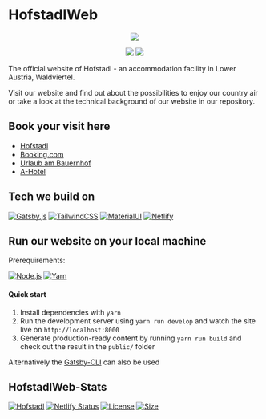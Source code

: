 # HofstadlWeb

<p align="center">
  <a href="https://hofstadl.tk/">
    <img src="/src/data/images/start/parallaxFront.png"></a>
</p>

<p align="center">
  <a href="https://www.facebook.com/BiobauernhofLiebhart/">
    <img src="https://img.shields.io/badge/Facebook-1877F2?style=for-the-badge&logo=facebook&logoColor=white"></a>
  <a href="https://www.instagram.com/hofstadl_liebhart/">
    <img src="https://img.shields.io/badge/Instagram-E4405F?style=for-the-badge&logo=instagram&logoColor=white"></a>
</p>

The official website of Hofstadl - an accommodation facility in Lower Austria, Waldviertel. 

Visit our website and find out about the possibilities to enjoy our country air or take a look at the technical background of our website in our repository.

## Book your visit here

* [Hofstadl](https://www.hofstadl.tk)
* [Booking.com](http://www.booking.com/Share-CzKh43)
* [Urlaub am Bauernhof](https://www.urlaubambauernhof.at/de/hoefe/liebhart)
* [A-Hotel](https://www.a-hotel.com/de/osterreich/238364-merkenbrechts/6847654-1-hofstadl-sonja-liebhart/)

## Tech we build on

[![Gatsby.js](https://img.shields.io/badge/Gatsby-663399?style=for-the-badge&logo=gatsby&logoColor=white)](https://www.gatsbyjs.com)
[![TailwindCSS](https://img.shields.io/badge/Tailwind_CSS-38B2AC?style=for-the-badge&logo=tailwind-css&logoColor=white)](https://tailwindcss.com)
[![MaterialUI](https://img.shields.io/badge/Material--UI-0081CB?style=for-the-badge&logo=material-ui&logoColor=white)](https://mui.com)
[![Netlify](https://img.shields.io/badge/Netlify-00C7B7?style=for-the-badge&logo=netlify&logoColor=white)](https://www.netlify.com)

## Run our website on your local machine

Prerequirements: 

[![Node.js](https://img.shields.io/badge/node%2Ejs-@latest-brightgreen.svg?style=for-the-badge)](https://nodejs.org/en/download/) [![Yarn](https://img.shields.io/badge/yarn-@latest-brightgreen.svg?style=for-the-badge)](https://classic.yarnpkg.com/lang/en/docs/install/#mac-stable)

#### Quick start

1. Install dependencies with `yarn`
2. Run the development server using `yarn run develop` and watch the site live on `http://localhost:8000`
3. Generate production-ready content by running `yarn run build` and check out the result in the `public/` folder

Alternatively the [Gatsby-CLI](https://www.gatsbyjs.com/docs/glossary/yarn/) can also be used

## HofstadlWeb-Stats

[![Hofstadl](https://img.shields.io/website-up-down-green-red/http/hofstadl.tk.svg?style=for-the-badge)](https://www.hofstadl.tk)
[![Netlify Status](https://img.shields.io/netlify/ce7b6847-036d-406d-b97d-4e4b876907d8?label=Netlify&logo=netlify&logoColor=white&style=for-the-badge)](https://app.netlify.com/sites/hofstadl/deploys)
[![License](https://img.shields.io/github/license/Hofstadl/HofstadlWeb.svg?style=for-the-badge)](https://github.com/Hofstadl/HofstadlWeb/blob/main/LICENSE)
[![Size](https://img.shields.io/github/repo-size/Hofstadl/HofstadlWeb?logo=GitHub&style=for-the-badge&logo=repo-size&logoColor=white)](https://github.com/Hofstadl/HofstadlWeb/)
